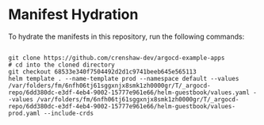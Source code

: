 
# Manifest Hydration

To hydrate the manifests in this repository, run the following commands:

```shell

git clone https://github.com/crenshaw-dev/argocd-example-apps
# cd into the cloned directory
git checkout 68533e340f7504492d2d1c9741beeb645e565113
helm template . --name-template prod --namespace default --values /var/folders/fm/6nfh06tj61sggxnjx8smk1zh0000gr/T/_argocd-repo/6dd380dc-e3df-4eb4-9002-15777e961e66/helm-guestbook/values.yaml --values /var/folders/fm/6nfh06tj61sggxnjx8smk1zh0000gr/T/_argocd-repo/6dd380dc-e3df-4eb4-9002-15777e961e66/helm-guestbook/values-prod.yaml --include-crds
```